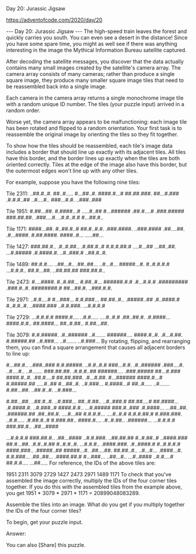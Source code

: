 Day 20: Jurassic Jigsaw

https://adventofcode.com/2020/day/20

--- Day 20: Jurassic Jigsaw ---
The high-speed train leaves the forest and quickly carries you south. You can even see a desert in the distance! Since you have some spare time, you might as well see if there was anything interesting in the image the Mythical Information Bureau satellite captured.

After decoding the satellite messages, you discover that the data actually contains many small images created by the satellite's camera array. The camera array consists of many cameras; rather than produce a single square image, they produce many smaller square image tiles that need to be reassembled back into a single image.

Each camera in the camera array returns a single monochrome image tile with a random unique ID number. The tiles (your puzzle input) arrived in a random order.

Worse yet, the camera array appears to be malfunctioning: each image tile has been rotated and flipped to a random orientation. Your first task is to reassemble the original image by orienting the tiles so they fit together.

To show how the tiles should be reassembled, each tile's image data includes a border that should line up exactly with its adjacent tiles. All tiles have this border, and the border lines up exactly when the tiles are both oriented correctly. Tiles at the edge of the image also have this border, but the outermost edges won't line up with any other tiles.

For example, suppose you have the following nine tiles:

Tile 2311:
..##.#..#.
##..#.....
#...##..#.
####.#...#
##.##.###.
##...#.###
.#.#.#..##
..#....#..
###...#.#.
..###..###

Tile 1951:
#.##...##.
#.####...#
.....#..##
#...######
.##.#....#
.###.#####
###.##.##.
.###....#.
..#.#..#.#
#...##.#..

Tile 1171:
####...##.
#..##.#..#
##.#..#.#.
.###.####.
..###.####
.##....##.
.#...####.
#.##.####.
####..#...
.....##...

Tile 1427:
###.##.#..
.#..#.##..
.#.##.#..#
#.#.#.##.#
....#...##
...##..##.
...#.#####
.#.####.#.
..#..###.#
..##.#..#.

Tile 1489:
##.#.#....
..##...#..
.##..##...
..#...#...
#####...#.
#..#.#.#.#
...#.#.#..
##.#...##.
..##.##.##
###.##.#..

Tile 2473:
#....####.
#..#.##...
#.##..#...
######.#.#
.#...#.#.#
.#########
.###.#..#.
########.#
##...##.#.
..###.#.#.

Tile 2971:
..#.#....#
#...###...
#.#.###...
##.##..#..
.#####..##
.#..####.#
#..#.#..#.
..####.###
..#.#.###.
...#.#.#.#

Tile 2729:
...#.#.#.#
####.#....
..#.#.....
....#..#.#
.##..##.#.
.#.####...
####.#.#..
##.####...
##..#.##..
#.##...##.

Tile 3079:
#.#.#####.
.#..######
..#.......
######....
####.#..#.
.#...#.##.
#.#####.##
..#.###...
..#.......
..#.###...
By rotating, flipping, and rearranging them, you can find a square arrangement that causes all adjacent borders to line up:

#...##.#.. ..###..### #.#.#####.
..#.#..#.# ###...#.#. .#..######
.###....#. ..#....#.. ..#.......
###.##.##. .#.#.#..## ######....
.###.##### ##...#.### ####.#..#.
.##.#....# ##.##.###. .#...#.##.
#...###### ####.#...# #.#####.##
.....#..## #...##..#. ..#.###...
#.####...# ##..#..... ..#.......
#.##...##. ..##.#..#. ..#.###...

#.##...##. ..##.#..#. ..#.###...
##..#.##.. ..#..###.# ##.##....#
##.####... .#.####.#. ..#.###..#
####.#.#.. ...#.##### ###.#..###
.#.####... ...##..##. .######.##
.##..##.#. ....#...## #.#.#.#...
....#..#.# #.#.#.##.# #.###.###.
..#.#..... .#.##.#..# #.###.##..
####.#.... .#..#.##.. .######...
...#.#.#.# ###.##.#.. .##...####

...#.#.#.# ###.##.#.. .##...####
..#.#.###. ..##.##.## #..#.##..#
..####.### ##.#...##. .#.#..#.##
#..#.#..#. ...#.#.#.. .####.###.
.#..####.# #..#.#.#.# ####.###..
.#####..## #####...#. .##....##.
##.##..#.. ..#...#... .####...#.
#.#.###... .##..##... .####.##.#
#...###... ..##...#.. ...#..####
..#.#....# ##.#.#.... ...##.....
For reference, the IDs of the above tiles are:

1951    2311    3079
2729    1427    2473
2971    1489    1171
To check that you've assembled the image correctly, multiply the IDs of the four corner tiles together. If you do this with the assembled tiles from the example above, you get 1951 * 3079 * 2971 * 1171 = 20899048083289.

Assemble the tiles into an image. What do you get if you multiply together the IDs of the four corner tiles?

To begin, get your puzzle input.

Answer: 
 

You can also [Share] this puzzle.
